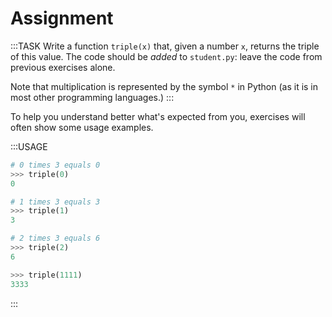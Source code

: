 # Assignment

:::TASK
Write a function `triple(x)` that, given a number `x`, returns the triple of this value.
The code should be *added* to `student.py`: leave the code from previous exercises alone.

Note that multiplication is represented by the symbol `*` in Python (as it is in most other programming languages.)
:::

To help you understand better what's expected from you, exercises will often show some usage examples.

:::USAGE

```python
# 0 times 3 equals 0
>>> triple(0)
0

# 1 times 3 equals 3
>>> triple(1)
3

# 2 times 3 equals 6
>>> triple(2)
6

>>> triple(1111)
3333
```

:::
